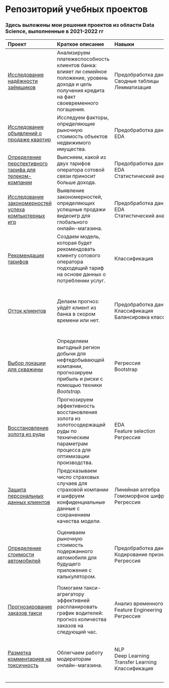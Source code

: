 # Репозиторий учебных проектов
### Здесь выложены мои решения проектов из области Data Science, выполненные в  2021-2022 гг

| Проект | Краткое описание | Навыки | Библиотеки |
| :-------| :-----------| :---- | :----- |
| [Исследование надёжности заёмщиков](https://github.com/dx2-66/data-science/tree/master/data_preprocessing) | Анализируем платежеспособность клиентов банка: влияет ли семейное положение, уровень дохода и цель получения кредита на факт своевременного погашения.| Предобработка&nbsp;данных<br/> Сводные&nbsp;таблицы<br/> Лемматизация | Pandas<br/> PyMystem3 |
| [Исследование объявлений о продаже квартир](https://github.com/dx2-66/data-science/tree/master/real_estate_eda) | Исследуем факторы, определяющие рыночную стоимость объектов недвижимого имущества. | Предобработка&nbsp;данных<br/> EDA | Pandas<br/> Matplotlib |
| [Определение перспективного тарифа для телеком-компании](https://github.com/dx2-66/data-science/tree/master/mobile_plan_comparison) | Выясняем, какой из двух тарифов оператора сотовой связи приносит больше дохода.| Предобработка&nbsp;данных<br/> EDA<br/> Статистический&nbsp;анализ |Pandas<br/> Matplotlib<br/> Seaborn<br/> NumPy<br/> SciPy |
| [Исследование закономерностей успеха компьютерных игр](https://github.com/dx2-66/data-science/tree/master/mobile_plan_comparison) | Выявление закономерностей, определяющих успешные продажи видеоигр для глобального онлайн-магазина. |Предобработка&nbsp;данных<br/> EDA<br/> Статистический&nbsp;анализ | Pandas<br/> Matplotlib<br/> Seaborn<br/> NumPy<br/>SciPy |
| [Рекомендация тарифов](https://github.com/dx2-66/data-science/tree/master/mobile_plan_advisor) | Создаем модель, которая будет рекомендовать клиенту сотового оператора подходящий тариф на основе данных о потреблении услуг. | Классификация | Pandas<br/> Scikit-learn <br/> Matplotlib<br/> Seaborn <br/> XGBoost |
| [Отток клиентов](https://github.com/dx2-66/data-science/tree/master/customer_churn_prediction) | Делаем прогноз: уйдёт клиент из банка в скором времени или нет. | Предобработка данных<br/> Классификация<br/> Балансировка&nbsp;классов<br/> |  Pandas <br/> Scikit-learn<br/> imblearn<br/> Matplotlib<br/> Seaborn<br/> XGBoost<br/> CatBoost<br/> SciPy|
| [Выбор локации для скважины](https://github.com/dx2-66/data-science/tree/master/oil_field_ranking) | Определяем выгодный регион добычи для нефтедобывающей компании, прогнозируем прибыль и риски с помощью техники *Bootstrap.* | Регрессия<br/> Bootstrap | Pandas<br/> Scikit-learn<br/> Matplotlib<br/> Seaborn<br/> SciPy |
| [Восстановление золота из руды](https://github.com/dx2-66/data-science/tree/master/gold_recovery_predictio) | Прогнозируем эффективность восстановления золота из золотосодержащей руды по техническим параметрам процесса для оптимизации производства. | EDA<br/> Feature&nbsp;selection<br/>Регрессия | Pandas<br/> Scikit-learn<br/> statsmodels<br/> XGBoost<br/> Matplotlib<br/> Seaborn |
| [Защита персональных данных клиентов](https://github.com/dx2-66/data-science/tree/master/guarding_confidential_data) | Предсказываем число страховых случаев для страховой компании и шифруем конфиденциальные данные с сохранением качества модели. | Линейная&nbsp;алгебра<br/> Гомоморфное&nbsp;шифрование<br/> Регрессия | Pandas<br/> NumPy<br/> Scikit-learn<br/> Matplotlib<br/> Seaborn |
| [Определение стоимости автомобилей](https://github.com/dx2-66/data-science/tree/master/car_price_estimation) | Оцениваем рыночную стоимость подержанного автомобиля для будущего приложения с калькулятором. | Предобработка&nbsp;данных<br/> Кодирование&nbsp;признаков<br/> Регрессия | Pandas<br/> Scikit-learn<br/> category_encoders<br/> NumPy<br/> SciPy<br/> statsmodels<br/> LightGBM<br/> Matplotlib<br/> Seaborn |
| [Прогнозирование заказов такси](https://github.com/dx2-66/data-science/tree/master/time_series_forecasting) |Помогаем такси-агрегатору эффективней распланировать график водителей: прогноз количества заказов на следующий час. | Анализ&nbsp;временного&nbsp;ряда<br/> Feature&nbsp;Engineering<br/> Регрессия| Pandas<br/> Scikit-learn<br/> statsmodels<br/> XGBoost<br/> Plotly |
| [Разметка комментариев на токсичность](https://github.com/dx2-66/data-science/tree/master/nlp) |Облегчаем работу модераторам онлайн-магазина. | NLP<br/> Deep&nbsp;Learning<br/> Transfer&nbsp;Learning<br/> Классификация| Pandas<br/> Scikit-learn<br/> PyTorch<br/> transformers<br/> NumPy<br/> Matplotlib<br/> Seaborn</br>|
